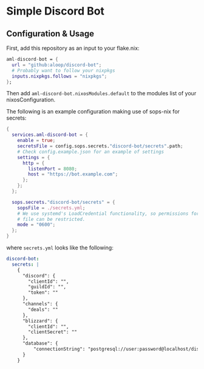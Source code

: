 # Simple Discord Bot

## Configuration & Usage

First, add this repository as an input to your flake.nix:

```nix
aml-discord-bot = {
  url = "github:aloop/discord-bot";
  # Probably want to follow your nixpkgs
  inputs.nixpkgs.follows = "nixpkgs";
};
```

Then add `aml-discord-bot.nixosModules.default` to the modules list of your nixosConfiguration.

The following is an example configuration making use of sops-nix for secrets:

```nix
{
  services.aml-discord-bot = {
    enable = true;
    secretsFile = config.sops.secrets."discord-bot/secrets".path;
    # Check config.example.json for an example of settings
    settings = {
      http = {
        listenPort = 8080;
        host = "https://bot.example.com";
      };
    };
  };

  sops.secrets."discord-bot/secrets" = {
    sopsFile = ./secrets.yml;
    # We use systemd's LoadCredential functionality, so permissions for the secrets
    # file can be restricted.
    mode = "0600";
  };
}
```

where `secrets.yml` looks like the following:

```yaml
discord-bot:
  secrets: |
    {
      "discord": {
        "clientId": "",
        "guildId": "",
        "token": ""
      },
      "channels": {
        "deals": ""
      },
      "blizzard": {
        "clientId": "",
        "clientSecret": ""
      },
      "database": {
          "connectionString": "postgresql://user:password@localhost/discord-bot"
      }
    }
```